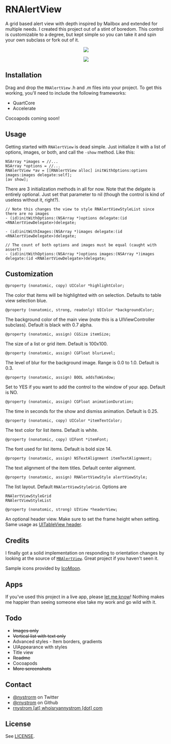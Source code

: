RNAlertView
===========

A grid based alert view with depth inspired by Mailbox and extended for multiple needs. I created this project out of a stint of boredom. This control is customizable to a degree, but kept simple so you can take it and spin your own subclass or fork out of it.

<p align="center"><img src="https://raw.github.com/rnystrom/RNAlertView/master/images/rnalertview.gif"/></p>

<p align="center"><img src="https://raw.github.com/rnystrom/RNAlertView/master/images/options.jpg"/></p>

## Installation ##

Drag and drop the <code>RNAlertView</code> .h and .m files into your project. To get this working, you'll need to include the following frameworks:

- QuartCore
- Accelerate

Cocoapods coming soon!

## Usage ##

Getting started with <code>RNAlertView</code> is dead simple. Just initialize it with a list of options, images, or both, and call the <code>-show</code> method. Like this:

```objc
NSArray *images = //...
NSArray *options = //...
RNAlertView *av = [[RNAlertView alloc] initWithOptions:options images:images delegate:self];
[av show];
```

There are 3 initialization methods in all for now. Note that the delgate is entirely optional. Just set that parameter to nil (though the control is kind of useless without it, right?).

```objc
// Note this changes the view to style RNAlertViewStyleList since there are no images
- (id)initWithOptions:(NSArray *)options delegate:(id <RNAlertViewDelegate>)delegate;

- (id)initWithImages:(NSArray *)images delegate:(id <RNAlertViewDelegate>)delegate;

// The count of both options and images must be equal (caught with assert)
- (id)initWithOptions:(NSArray *)options images:(NSArray *)images delegate:(id <RNAlertViewDelegate>)delegate;
```

## Customization

```objc
@property (nonatomic, copy) UIColor *highlightColor;
```

The color that items will be highlighted with on selection. Defaults to table view selection blue.

```objc
@property (nonatomic, strong, readonly) UIColor *backgroundColor;
```

The background color of the main view (note this is a UIViewController subclass). Default is black with 0.7 alpha.

```objc
@property (nonatomic, assign) CGSize itemSize;
```

The size of a list or grid item. Default is 100x100.

```objc
@property (nonatomic, assign) CGFloat blurLevel;
```

The level of blur for the background image. Range is 0.0 to 1.0. Default is 0.3.

```objc
@property (nonatomic, assign) BOOL addsToWindow;
```

Set to YES if you want to add the control to the window of your app. Default is NO.

```objc
@property (nonatomic, assign) CGFloat animationDuration;
```

The time in seconds for the show and dismiss animation. Default is 0.25.

```objc
@property (nonatomic, copy) UIColor *itemTextColor;
```

The text color for list items. Default is white.

```objc
@property (nonatomic, copy) UIFont *itemFont;
```

The font used for list items. Default is bold size 14.

```objc
@property (nonatomic, assign) NSTextAlignment itemTextAlignment;
```

The text alignment of the item titles. Default center alignment.

```objc
@property (nonatomic, assign) RNAlertViewStyle alertViewStyle;
```

The list layout. Default <code>RNAlertViewStyleGrid</code>. Options are

```objc
RNAlertViewStyleGrid
RNAlertViewStyleList
```

```objc
@property (nonatomic, strong) UIView *headerView;
```

An optional header view. Make sure to set the frame height when setting. Same usage as [UITableView header](http://developer.apple.com/library/ios/#documentation/uikit/reference/UITableView_Class/Reference/Reference.html).

## Credits

I finally got a solid implementation on responding to orientation changes by looking at the source of [<code>MBAlertView</code>](https://github.com/mobitar/MBAlertView). Great project if you haven't seen it.

Sample icons provided by [IcoMoon](http://icomoon.io/).

## Apps

If you've used this project in a live app, please <a href="mailTo:rnystrom@whoisryannystrom.com">let me know</a>! Nothing makes me happier than seeing someone else take my work and go wild with it.

## Todo

- ~~Images only~~
- ~~Vertical list with text only~~
- Advanced styles - Item borders, gradients
- UIAppearance with styles
- Title view
- ~~Readme~~
- Cocoapods
- ~~More screenshots~~

## Contact

* [@nystrorm](https://twitter.com/_ryannystrom) on Twitter
* [@rnystrom](https://github.com/rnystrom) on Github
* <a href="mailTo:rnystrom@whoisryannystrom.com">rnystrom [at] whoisryannystrom [dot] com</a>

## License

See [LICENSE](https://github.com/rnystrom/RNAlertView/blob/master/LICENSE).
